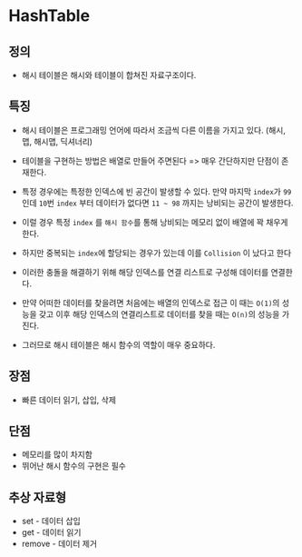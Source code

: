# HashTable

## 정의

- 해시 테이블은 해시와 테이블이 합쳐진 자료구조이다.

## 특징

- 해시 테이블은 프로그래밍 언어에 따라서 조금씩 다른 이름을 가지고 있다. (해시, 맵, 해시맵, 딕셔너리)

- 테이블을 구현하는 방법은 배열로 만들어 주면된다 => 매우 간단하지만 단점이 존재한다.
- 특정 경우에는 특정한 인덱스에 빈 공간이 발생할 수 있다. 만약 마지막 `index`가 `99`인데 `10`번 `index` 부터 데이터가 없다면 `11 ~ 98` 까지는 낭비되는 공간이 발생한다.
- 이럴 경우 특정 `index` 를 `해시 함수`를 통해 낭비되는 메모리 없이 배열에 꽉 채우게 한다.
- 하지만 중복되는 `index`에 할당되는 경우가 있는데 이를 `Collision` 이 났다고 한다
- 이러한 충돌을 해결하기 위해 해당 인덱스를 연결 리스트로 구성해 데이터를 연결한다.
- 만약 어떠한 데이터를 찾을려면 처음에는 배열의 인덱스로 접근 이 때는 `O(1)`의 성능을 갖고 이후 해당 인덱스의 연결리스트로 데이터를 찾을 때는 `O(n)`의 성능을 가진다.
- 그러므로 해시 테이블은 해시 함수의 역할이 매우 중요하다.

## 장점

- 빠른 데이터 읽기, 삽입, 삭제

## 단점

- 메모리를 많이 차지함
- 뛰어난 해시 함수의 구현은 필수

## 추상 자료형

- set - 데이터 삽입
- get - 데이터 읽기
- remove - 데이터 제거
